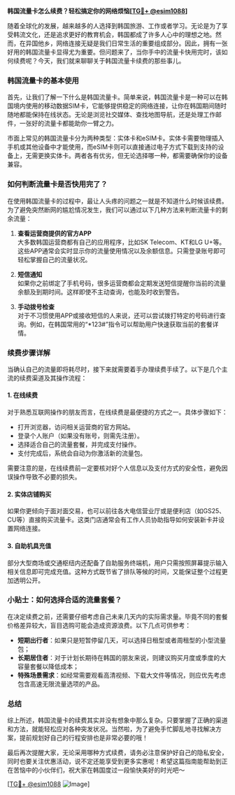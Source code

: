 **韩国流量卡怎么续费？轻松搞定你的网络烦恼[[TG💪+ @esim1088](https://t.me/s/esim1088)]**

随着全球化的发展，越来越多的人选择到韩国旅游、工作或者学习。无论是为了享受韩流文化，还是追求更好的教育机会，韩国都成了许多人心中的理想之地。然而，在异国他乡，网络连接无疑是我们日常生活的重要组成部分。因此，拥有一张好用的韩国流量卡显得尤为重要。但问题来了，当你手中的流量卡快用完时，该如何续费呢？今天，我们就来聊聊关于韩国流量卡续费的那些事儿。

### 韩国流量卡的基本使用

首先，让我们了解一下什么是韩国流量卡。简单来说，韩国流量卡是一种可以在韩国境内使用的移动数据SIM卡，它能够提供稳定的网络连接，让你在韩国期间随时随地都能保持在线状态。无论是浏览社交媒体、查找地图导航，还是处理工作邮件，一张好的流量卡都能助你一臂之力。

市面上常见的韩国流量卡分为两种类型：实体卡和eSIM卡。实体卡需要物理插入手机或其他设备中才能使用，而eSIM卡则可以直接通过电子方式下载到支持的设备上，无需更换实体卡。两者各有优劣，但无论选择哪一种，都需要确保你的设备兼容。

### 如何判断流量卡是否快用完了？

在使用韩国流量卡的过程中，最让人头疼的问题之一就是不知道什么时候该续费。为了避免突然断网的尴尬情况发生，我们可以通过以下几种方法来判断流量卡的剩余流量：

1. **查看运营商提供的官方APP**  
   大多数韩国运营商都有自己的应用程序，比如SK Telecom、KT和LG U+等。这些APP通常会实时显示你的流量使用情况以及余额信息。只需登录账号即可轻松掌握自己的流量状况。

2. **短信通知**  
   如果你之前绑定了手机号码，很多运营商都会定期发送短信提醒你当前的流量余额及到期时间。这样即使不主动查询，也能及时收到警告。

3. **手动拨号检查**  
   对于不习惯使用APP或接收短信的人来说，还可以尝试拨打特定的号码进行查询。例如，在韩国常用的“*123#”指令可以帮助用户快速获取当前的套餐详情。

### 续费步骤详解

当确认自己的流量即将耗尽时，接下来就需要着手办理续费手续了。以下是几个主流的续费渠道及其操作流程：

#### 1. 在线续费
对于熟悉互联网操作的朋友而言，在线续费是最便捷的方式之一。具体步骤如下：
- 打开浏览器，访问相关运营商的官方网站。
- 登录个人账户（如果没有账号，则需先注册）。
- 选择适合自己的流量套餐，并完成支付操作。
- 支付完成后，系统会自动为你激活新的流量包。

需要注意的是，在线续费前一定要核对好个人信息以及支付方式的安全性，避免因误操作导致不必要的损失。

#### 2. 实体店铺购买
如果你更倾向于面对面交易，也可以前往各大电信营业厅或是便利店（如GS25、CU等）直接购买流量卡。这类门店通常会有工作人员协助指导如何安装新卡并设置网络连接。

#### 3. 自助机具充值
部分大型商场或交通枢纽内还配备了自助服务终端机，用户只需按照屏幕提示输入相关信息即可完成充值。这种方式既节省了排队等候的时间，又能保证整个过程更加透明公开。

### 小贴士：如何选择合适的流量套餐？

在决定续费之前，还需要仔细考虑自己未来几天内的实际需求量。毕竟不同的套餐价格差异较大，盲目选购可能会造成资源浪费。以下几点可供参考：
- **短期出行者**：如果只是短暂停留几天，可以选择日租型或者周租型的小型流量包；
- **长期居住者**：对于计划长期待在韩国的朋友来说，则建议购买月度或季度的大容量套餐以降低成本；
- **特殊场景需求**：如经常需要观看高清视频、下载大文件等情况，则应优先考虑包含高速无限流量选项的产品。

### 总结

综上所述，韩国流量卡的续费其实并没有想象中那么复杂。只要掌握了正确的渠道和方法，就能轻松应对各种突发状况。当然啦，为了避免手忙脚乱地寻找解决方案，提前规划好自己的行程安排也是非常必要的哦！

最后再次提醒大家，无论采用哪种方式续费，请务必注意保护好自己的隐私安全，同时也要关注优惠活动，说不定还能享受到更多实惠呢！希望这篇指南能帮助到正在苦恼中的小伙伴们，祝大家在韩国度过一段愉快美好的时光吧～  

[[TG💪+ @esim1088](https://t.me/s/esim1088) ![Image](https://i.postimg.cc/4NQfJmqS/Snipaste-2025-05-13-00-14-12.png)]